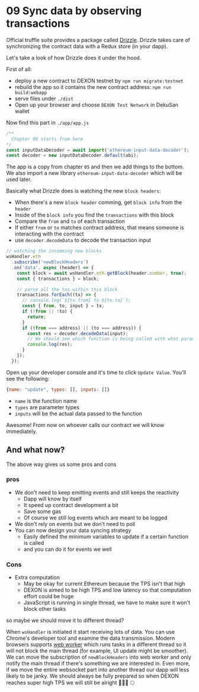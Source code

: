 # 09 Sync data by observing transactions

Official truffle suite provides a package called [Drizzle](https://truffleframework.com/drizzle). 
Drizzle takes care of synchronizing the contract data with a Redux store (in your dapp). 

Let's take a look of how Drizzle does it under the hood.

First of all: 
- deploy a new contract to DEXON testnet by `npm run migrate:testnet`
- rebuild the app so it contains the new contract address: `npm run build:webapp`
- serve files under `./dist`
- Open up your browser and choose `DEXON Test Network` in DekuSan wallet

Now find this part in `./app/app.js`
```js
/**
  Chapter 09 starts from here
*/
const inputDataDecoder = await import('ethereum-input-data-decoder');
const decoder = new inputDataDecoder.default(abi);
```
The app is a copy from chapter `05` and then we add things to the bottom.
We also import a new library `ethereum-input-data-decoder` which will be used later.

Basically what Drizzle does is watching the new `block headers`:
- When there's a new `block header` comming, get `block info` from the `header`
- Inside of the `block info` you find the `transactions` with this block
- Compare the `from` and `to` of each transaction
- If either `from` or `to` matches contract address, that means someone is interacting with the contract
- use `decoder.decodeData` to decode the transaction input

```js
// watching the incomming new blocks
wsHandler.eth
  .subscribe('newBlockHeaders')
  .on('data', async (header) => {
    const block = await wsHandler.eth.getBlock(header.number, true);
    const { transactions } = block;

    // parse all the txs within this block
    transactions.forEach((tx) => {
      // console.log(`${tx.from} to ${tx.to}`);
      const { from, to, input } = tx;
      if (!from || !to) {
        return;
      }
      if ((from === address) || (to === address)) {
        const res = decoder.decodeData(input);
        // We should see which function is being called with what parameters
        console.log(res);
      }
    });
  });
```

Open up your developer console and it's time to click `Update Value`. You'll see the following:
```js
{name: "update", types: [], inputs: []}
```
- `name` is the function name
- `types` are parameter types
- `inputs` will be the actual data passed to the function

Awesome! From now on whoever calls our contract we will know immediately.

## And what now?

The above way gives us some pros and cons

### pros
- We don't need to keep emitting events and still keeps the reactivity
  - Dapp will know by itself
  - It speed up contract development a bit
  - Save some gas
  - Of course we still log events which are meant to be logged
- We don't rely on events but we don't need to poll
- You can now design your data syncing strategy
  - Easily defined the minimum variables to update if a certain function is called
  - and you can do it for events we well

### Cons
- Extra computation
  - May be okay for current Ethereum because the TPS isn't that high
  - DEXON is aimed to be high TPS and low latency so that computation effort could be huge
  - JavaScript is running in single thread, we have to make sure it won't block other tasks

so maybe we should move it to different thread?

When `wsHandler` is initiated it start receiving lots of data. You can use Chrome's developer tool and examine the data transmission.
Modern browsers supports [web worker](https://developer.mozilla.org/zh-TW/docs/Web/API/Web_Workers_API/Using_web_workers) which runs tasks in a different thread so it will not block the main thread (for example, UI update might be smoother). 
We can move the subscription of `newBlockHeaders` into web worker and only notify the main thread if there's something we are interested in.
Even more, if we move the entire websocket part into another thread our dapp will less likely to be janky. We should always be fully prepared so when DEXON reaches super high TPS we will still be alright 🚀🚀🚀 🌕
